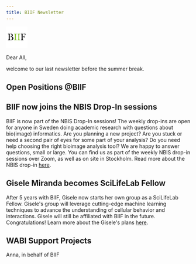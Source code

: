 ```yaml
---
title: BIIF Newsletter
---
```

![BIIF logo](/images/biif_logo_white.png )

Dear All,

welcome to our last newsletter before the summer break. 

## Open Positions @BIIF

## BIIF now joins the NBIS Drop-In sessions
BIIF is now part of the NBIS Drop-In sessions! The weekly drop-ins are open for anyone in Sweden doing academic research with questions about bio(image) informatics. Are you planning a new project? Are you stuck or need a second pair of eyes for some part of your analysis? Do you need help choosing the right bioimage analysis tool? We are happy to answer questions, small or large.
You can find us as part of the weekly NBIS drop-in sessions over Zoom, as well as on site in Stockholm. Read more about the NBIS drop-in [here](https://nbis.se/get-support/talk-to-us).

## Gisele Miranda becomes SciLifeLab Fellow
After 5 years with BIIF, Gisele now starts her own group as a SciLifeLab Fellow. Gisele's group will leverage cutting-edge machine learning techniques to advance the understanding of cellular behavior and interactions. Gisele will still be affiliated with BIIF in the future. Congratulations! Learn more about the Gisele's plans [here](https://www.scilifelab.se/researchers/gisele-miranda/).

## WABI Support Projects



 
Anna, in behalf of BIIF
